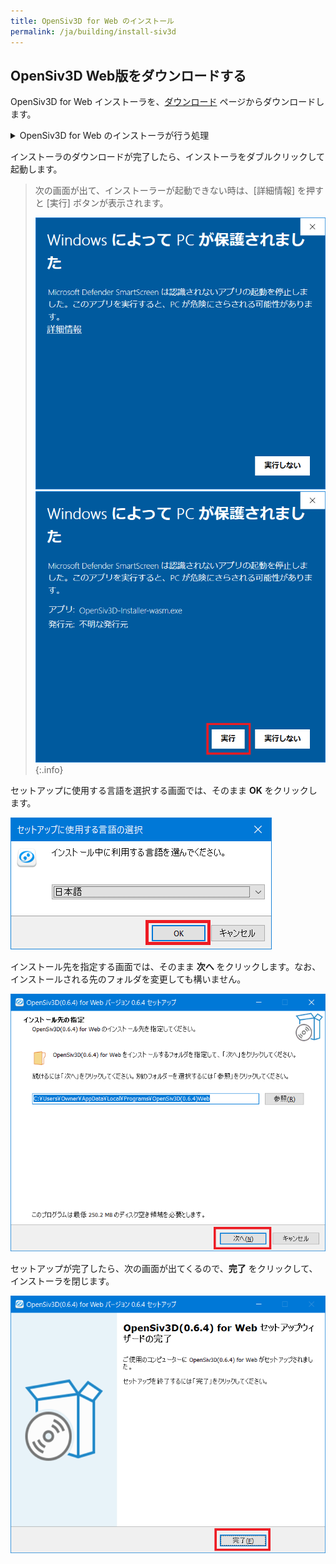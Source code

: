 ```yaml
---
title: OpenSiv3D for Web のインストール
permalink: /ja/building/install-siv3d
---
```


## OpenSiv3D Web版をダウンロードする

OpenSiv3D for Web インストーラを、[ダウンロード](/ja/download) ページからダウンロードします。

<details markdown="block"><summary>OpenSiv3D for Web のインストーラが行う処理</summary>

OpenSiv3D for Web のインストーラは次の処理を行います。

- OpenSiv3D for Web のバイナリの配置
- プロジェクトテンプレートの登録
- 環境変数の登録 (OpenSiv3D Web版の配置場所)

</details>

インストーラのダウンロードが完了したら、インストーラをダブルクリックして起動します。

> 次の画面が出て、インストーラーが起動できない時は、\[詳細情報\] を押すと \[実行\] ボタンが表示されます。
>
> ![SmartScreen1](/assets/img/building/install-siv3d/SmartScreenGuard1.png)
> ![SmartScreen2](/assets/img/building/install-siv3d/SmartScreenGuard2.png)
{:.info}

セットアップに使用する言語を選択する画面では、そのまま **OK** をクリックします。

![OpenSiv3DforWebInstaller0.png](/assets/img/building/install-siv3d/OpenSiv3DForWebInstaller0.png)

インストール先を指定する画面では、そのまま **次へ** をクリックします。なお、インストールされる先のフォルダを変更しても構いません。

![OpenSiv3DforWebInstaller1.png](/assets/img/building/install-siv3d/OpenSiv3DForWebInstaller1.png)

セットアップが完了したら、次の画面が出てくるので、**完了** をクリックして、インストーラを閉じます。

![OpenSiv3DforWebInstaller3.png](/assets/img/building/install-siv3d/OpenSiv3DForWebInstaller3.png)
